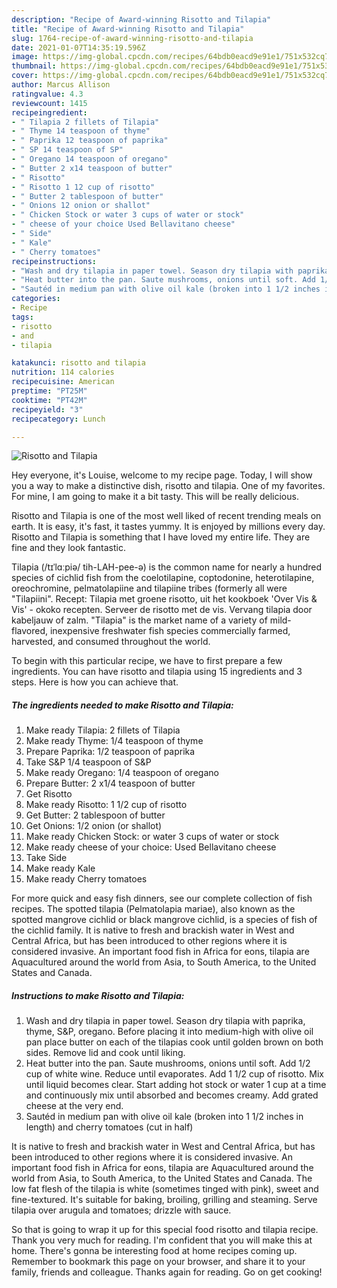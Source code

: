 ```yaml
---
description: "Recipe of Award-winning Risotto and Tilapia"
title: "Recipe of Award-winning Risotto and Tilapia"
slug: 1764-recipe-of-award-winning-risotto-and-tilapia
date: 2021-01-07T14:35:19.596Z
image: https://img-global.cpcdn.com/recipes/64bdb0eacd9e91e1/751x532cq70/risotto-and-tilapia-recipe-main-photo.jpg
thumbnail: https://img-global.cpcdn.com/recipes/64bdb0eacd9e91e1/751x532cq70/risotto-and-tilapia-recipe-main-photo.jpg
cover: https://img-global.cpcdn.com/recipes/64bdb0eacd9e91e1/751x532cq70/risotto-and-tilapia-recipe-main-photo.jpg
author: Marcus Allison
ratingvalue: 4.3
reviewcount: 1415
recipeingredient:
- " Tilapia 2 fillets of Tilapia"
- " Thyme 14 teaspoon of thyme"
- " Paprika 12 teaspoon of paprika"
- " SP 14 teaspoon of SP"
- " Oregano 14 teaspoon of oregano"
- " Butter 2 x14 teaspoon of butter"
- " Risotto"
- " Risotto 1 12 cup of risotto"
- " Butter 2 tablespoon of butter"
- " Onions 12 onion or shallot"
- " Chicken Stock or water 3 cups of water or stock"
- " cheese of your choice Used Bellavitano cheese"
- " Side"
- " Kale"
- " Cherry tomatoes"
recipeinstructions:
- "Wash and dry tilapia in paper towel. Season dry tilapia with paprika, thyme, S&amp;P, oregano. Before placing it into medium-high with olive oil pan place butter on each of the tilapias cook until golden brown on both sides. Remove lid and cook until liking."
- "Heat butter into the pan. Saute mushrooms, onions until soft. Add 1/2 cup of white wine. Reduce until evaporates. Add 1 1/2 cup of risotto. Mix until liquid becomes clear. Start adding hot stock or water 1 cup at a time and continuously mix until absorbed and becomes creamy. Add grated cheese at the very end."
- "Sautéd in medium pan with olive oil kale (broken into 1 1/2 inches in length) and cherry tomatoes (cut in half)"
categories:
- Recipe
tags:
- risotto
- and
- tilapia

katakunci: risotto and tilapia 
nutrition: 114 calories
recipecuisine: American
preptime: "PT25M"
cooktime: "PT42M"
recipeyield: "3"
recipecategory: Lunch

---
```



![Risotto and Tilapia](https://img-global.cpcdn.com/recipes/64bdb0eacd9e91e1/751x532cq70/risotto-and-tilapia-recipe-main-photo.jpg)

Hey everyone, it's Louise, welcome to my recipe page. Today, I will show you a way to make a distinctive dish, risotto and tilapia. One of my favorites. For mine, I am going to make it a bit tasty. This will be really delicious.

Risotto and Tilapia is one of the most well liked of recent trending meals on earth. It is easy, it's fast, it tastes yummy. It is enjoyed by millions every day. Risotto and Tilapia is something that I have loved my entire life. They are fine and they look fantastic.

Tilapia (/tɪˈlɑːpiə/ tih-LAH-pee-ə) is the common name for nearly a hundred species of cichlid fish from the coelotilapine, coptodonine, heterotilapine, oreochromine, pelmatolapiine and tilapiine tribes (formerly all were &#34;Tilapiini&#34;. Recept: Tilapia met groene risotto, uit het kookboek &#39;Over Vis &amp; Vis&#39; - okoko recepten. Serveer de risotto met de vis. Vervang tilapia door kabeljauw of zalm. &#34;Tilapia&#34; is the market name of a variety of mild-flavored, inexpensive freshwater fish species commercially farmed, harvested, and consumed throughout the world.


To begin with this particular recipe, we have to first prepare a few ingredients. You can have risotto and tilapia using 15 ingredients and 3 steps. Here is how you can achieve that.

<!--inarticleads1-->

##### The ingredients needed to make Risotto and Tilapia:

1. Make ready  Tilapia: 2 fillets of Tilapia
1. Make ready  Thyme: 1/4 teaspoon of thyme
1. Prepare  Paprika: 1/2 teaspoon of paprika
1. Take  S&amp;P 1/4 teaspoon of S&amp;P
1. Make ready  Oregano: 1/4 teaspoon of oregano
1. Prepare  Butter: 2 x1/4 teaspoon of butter
1. Get  Risotto
1. Make ready  Risotto: 1 1/2 cup of risotto
1. Get  Butter: 2 tablespoon of butter
1. Get  Onions: 1/2 onion (or shallot)
1. Make ready  Chicken Stock: or water 3 cups of water or stock
1. Make ready  cheese of your choice: Used Bellavitano cheese
1. Take  Side
1. Make ready  Kale
1. Make ready  Cherry tomatoes


For more quick and easy fish dinners, see our complete collection of fish recipes. The spotted tilapia (Pelmatolapia mariae), also known as the spotted mangrove cichlid or black mangrove cichlid, is a species of fish of the cichlid family. It is native to fresh and brackish water in West and Central Africa, but has been introduced to other regions where it is considered invasive. An important food fish in Africa for eons, tilapia are Aquacultured around the world from Asia, to South America, to the United States and Canada. 

<!--inarticleads2-->

##### Instructions to make Risotto and Tilapia:

1. Wash and dry tilapia in paper towel. Season dry tilapia with paprika, thyme, S&amp;P, oregano. Before placing it into medium-high with olive oil pan place butter on each of the tilapias cook until golden brown on both sides. Remove lid and cook until liking.
1. Heat butter into the pan. Saute mushrooms, onions until soft. Add 1/2 cup of white wine. Reduce until evaporates. Add 1 1/2 cup of risotto. Mix until liquid becomes clear. Start adding hot stock or water 1 cup at a time and continuously mix until absorbed and becomes creamy. Add grated cheese at the very end.
1. Sautéd in medium pan with olive oil kale (broken into 1 1/2 inches in length) and cherry tomatoes (cut in half)


It is native to fresh and brackish water in West and Central Africa, but has been introduced to other regions where it is considered invasive. An important food fish in Africa for eons, tilapia are Aquacultured around the world from Asia, to South America, to the United States and Canada. The low fat flesh of the tilapia is white (sometimes tinged with pink), sweet and fine-textured. It&#39;s suitable for baking, broiling, grilling and steaming. Serve tilapia over arugula and tomatoes; drizzle with sauce. 

So that is going to wrap it up for this special food risotto and tilapia recipe. Thank you very much for reading. I'm confident that you will make this at home. There's gonna be interesting food at home recipes coming up. Remember to bookmark this page on your browser, and share it to your family, friends and colleague. Thanks again for reading. Go on get cooking!
